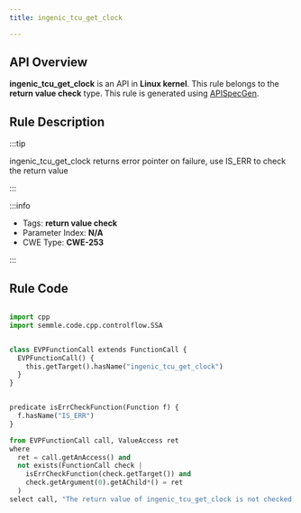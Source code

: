 ```yaml
---
title: ingenic_tcu_get_clock

---
```



## API Overview
**ingenic_tcu_get_clock** is an API in **Linux kernel**. This rule belongs to the **return value check** type. This rule is generated using [APISpecGen](../../tools/APISpecGen).
## Rule Description

:::tip

ingenic_tcu_get_clock returns error pointer on failure, use IS_ERR to check the return value

:::

:::info

- Tags: **return value check**
- Parameter Index: **N/A**
- CWE Type: **CWE-253**

:::

## Rule Code
```python

import cpp
import semmle.code.cpp.controlflow.SSA


class EVPFunctionCall extends FunctionCall {
  EVPFunctionCall() {
    this.getTarget().hasName("ingenic_tcu_get_clock")
  }
}


predicate isErrCheckFunction(Function f) {
  f.hasName("IS_ERR") 
}

from EVPFunctionCall call, ValueAccess ret
where
  ret = call.getAnAccess() and
  not exists(FunctionCall check |
    isErrCheckFunction(check.getTarget()) and
    check.getArgument(0).getAChild*() = ret
  )
select call, "The return value of ingenic_tcu_get_clock is not checked with IS_ERR."
    
```